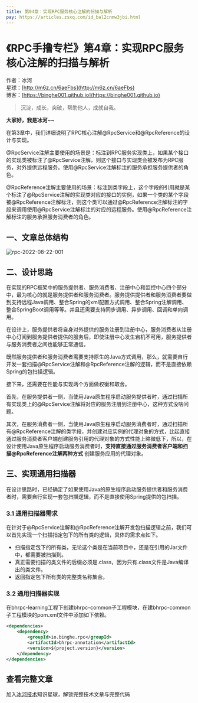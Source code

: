 ```yaml
---
title: 第04章：实现RPC服务核心注解的扫描与解析
pay: https://articles.zsxq.com/id_bal2cnmw3jbi.html
---
```


# 《RPC手撸专栏》第4章：实现RPC服务核心注解的扫描与解析

作者：冰河
<br/>星球：[http://m6z.cn/6aeFbs](http://m6z.cn/6aeFbs)
<br/>博客：[https://binghe001.github.io](https://binghe001.github.io)

> 沉淀，成长，突破，帮助他人，成就自我。

**大家好，我是冰河~~**

在第3章中，我们详细说明了RPC核心注解@RpcService和@RpcReference的设计与实现。

@RpcService注解主要使用的场景是：标注到RPC服务实现类上，如果某个接口的实现类被标注了@RpcService注解，则这个接口与实现类会被发布为RPC服务，对外提供远程服务。使用@RpcService注解标注的服务承担服务提供者的角色。

@RpcReference注解主要使用的场景：标注到类字段上，这个字段的引用就是某个标注了@RpcService注解的实现类对应的接口的实例，如果一个类的某个字段被@RpcReference注解标注，则这个类可以通过@RpcReference注解标注的字段来调用使用@RpcService注解标注的对应的远程服务。使用@RpcReference注解标注的服务承担服务消费者的角色。

## 一、文章总体结构

![rpc-2022-08-22-001](https://binghe001.github.io/assets/images/middleware/rpc/rpc-2022-08-22-001.png)

## 二、设计思路

在实现的RPC框架中的服务提供者、服务消费者、注册中心和监控中心四个部分中，最为核心的就是服务提供者和服务消费者。服务提供提供者和服务消费者要做到支持远程Java调用、整合Spring的xml配置方式调用、整合Spring注解调用、整合SpringBoot调用等等。并且还需要支持同步调用、异步调用、回调和单向调用。

在设计上，服务提供者将自身对外提供的服务注册到注册中心，服务消费者从注册中心订阅到服务提供者提供的服务后，即使注册中心发生宕机不可用，服务提供者与服务消费者之间也能够正常通信。

既然服务提供者和服务消费者需要支持原生的Java方式调用，那么，就需要自行开发一套扫描@RpcService注解和@RpcReference注解的逻辑，而不是直接依赖Spring的包扫描逻辑。

接下来，还需要在性能与实现两个方面做权衡和取舍。

首先，在服务提供者一侧，当使用Java原生程序启动服务提供者时，通过扫描所有实现类上的@RpcService注解将对应的服务注册到注册中心，这种方式没啥问题。

其次，在服务消费者一侧，当使用Java原生程序启动服务消费者时，通过扫描所有@RpcReference注解的类字段，并创建对应实例的代理对象的方式，比起直接通过服务消费者客户端创建服务引用的代理对象的方式性能上略微低下，所以，在设计使用Java原生程序启动服务消费者时，**支持直接通过服务消费者客户端和扫描@RpcReference注解两种方式** 创建服务应用的代理对象。

## 三、实现通用扫描器

在设计思路时，已经确定了如果使用Java的原生程序启动服务提供者和服务消费者时，需要自行实现一套包扫描逻辑，而不是直接使用Spring提供的包扫描。

### 3.1  通用扫描器需求

在针对于@RpcService注解和@RpcReference注解开发包扫描逻辑之前，我们可以首先实现一个扫描指定包下的所有类的逻辑，具体的需求点如下。

* 扫描指定包下的所有类，无论这个类是在当前项目中，还是在引用的Jar文件中，都需要被扫描到。
* 真正需要扫描的类文件的后缀必须是.class，因为只有.class文件是Java编译出的类文件。
* 返回指定包下所有类的完整类名称集合。

### 3.2  通用扫描器实现

在bhrpc-learning工程下创建bhrpc-common子工程模块，在建bhrpc-common子工程模块的pom.xml文件中添加如下依赖。

```xml
<dependencies>
	<dependency>
		<groupId>io.binghe.rpc</groupId>
		<artifactId>bhrpc-annotation</artifactId>
		<version>${project.version}</version>
	</dependency>
</dependencies>
```

## 查看完整文章

加入[冰河技术](http://m6z.cn/6aeFbs)知识星球，解锁完整技术文章与完整代码